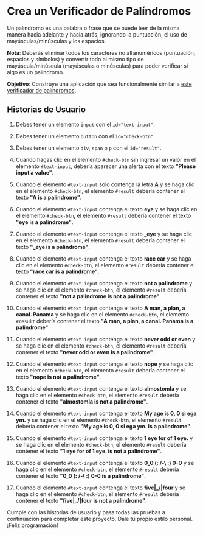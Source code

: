 # Crea un Verificador de Palíndromos

Un palíndromo es una palabra o frase que se puede leer de la misma manera hacia adelante y hacia atrás, ignorando la puntuación, el uso de mayúsculas/minúsculas y los espacios.

**Nota**: Deberás eliminar todos los caracteres no alfanuméricos (puntuación, espacios y símbolos) y convertir todo al mismo tipo de mayúscula/minúscula (mayúsculas o minúsculas) para poder verificar si algo es un palíndromo.

**Objetivo**: Construye una aplicación que sea funcionalmente similar a [este verificador de palíndromos](https://palindrome-checker.freecodecamp.rocks).

## Historias de Usuario

1. Debes tener un elemento `input` con el `id="text-input"`.
2. Debes tener un elemento `button` con el `id="check-btn"`.
3. Debes tener un elemento `div`, `span` o `p` con el `id="result"`.

4. Cuando hagas clic en el elemento `#check-btn` sin ingresar un valor en el elemento `#text-input`, debería aparecer una alerta con el texto **"Please input a value"**.
5. Cuando el elemento `#text-input` solo contenga la letra **A** y se haga clic en el elemento `#check-btn`, el elemento `#result` debería contener el texto **"A is a palindrome"**.
6. Cuando el elemento `#text-input` contenga el texto **eye** y se haga clic en el elemento `#check-btn`, el elemento `#result` debería contener el texto **"eye is a palindrome"**.
7. Cuando el elemento `#text-input` contenga el texto **_eye** y se haga clic en el elemento `#check-btn`, el elemento `#result` debería contener el texto **"_eye is a palindrome"**.
8. Cuando el elemento `#text-input` contenga el texto **race car** y se haga clic en el elemento `#check-btn`, el elemento `#result` debería contener el texto **"race car is a palindrome"**.
9. Cuando el elemento `#text-input` contenga el texto **not a palindrome** y se haga clic en el elemento `#check-btn`, el elemento `#result` debería contener el texto **"not a palindrome is not a palindrome"**.
10. Cuando el elemento `#text-input` contenga el texto **A man, a plan, a canal. Panama** y se haga clic en el elemento `#check-btn`, el elemento `#result` debería contener el texto **"A man, a plan, a canal. Panama is a palindrome"**.
11. Cuando el elemento `#text-input` contenga el texto **never odd or even** y se haga clic en el elemento `#check-btn`, el elemento `#result` debería contener el texto **"never odd or even is a palindrome"**.
12. Cuando el elemento `#text-input` contenga el texto **nope** y se haga clic en el elemento `#check-btn`, el elemento `#result` debería contener el texto **"nope is not a palindrome"**.
13. Cuando el elemento `#text-input` contenga el texto **almostomla** y se haga clic en el elemento `#check-btn`, el elemento `#result` debería contener el texto **"almostomla is not a palindrome"**.
14. Cuando el elemento `#text-input` contenga el texto **My age is 0, 0 si ega ym.** y se haga clic en el elemento `#check-btn`, el elemento `#result` debería contener el texto **"My age is 0, 0 si ega ym. is a palindrome"**.
15. Cuando el elemento `#text-input` contenga el texto **1 eye for of 1 eye.** y se haga clic en el elemento `#check-btn`, el elemento `#result` debería contener el texto **"1 eye for of 1 eye. is not a palindrome"**.
16. Cuando el elemento `#text-input` contenga el texto **0_0 (: /-\ :) 0-0** y se haga clic en el elemento `#check-btn`, el elemento `#result` debería contener el texto **"0_0 (: /-\ :) 0-0 is a palindrome"**.
17. Cuando el elemento `#text-input` contenga el texto **five|\_/|four** y se haga clic en el elemento `#check-btn`, el elemento `#result` debería contener el texto **"five|\_/|four is not a palindrome"**.

Cumple con las historias de usuario y pasa todas las pruebas a continuación para completar este proyecto. Dale tu propio estilo personal. ¡Feliz programación!
